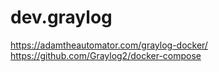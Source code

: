 # dev.graylog
https://adamtheautomator.com/graylog-docker/
https://github.com/Graylog2/docker-compose
